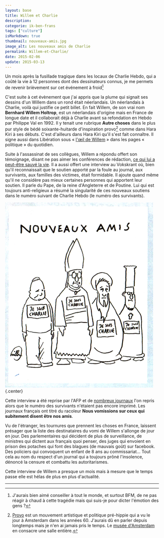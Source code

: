```yaml
---
layout: base
title: Willem et Charlie
description: 
categorie: ik-ben-frans
tags: ["culture"]
isMarkdown: true
thumbnail: nouveaux-amis.jpg
image_alt: Les nouveaux amis de Charlie
permalink: Willem-et-Charlie/
date: 2015-02-06
update: 2015-03-13
---
```


Un mois après la fusillade tragique dans les locaux de Charlie Hebdo, qui a coûté la vie à 12 personnes dont des dessinateurs connus, je me permets de revenir brièvement sur cet événement à froid[^1]

C'est suite à cet évènement que j'ai appris que la plume qui signait ses dessins d'un Willem dans un rond était néerlandais. Un néerlandais à Charlie, voilà qui justifie ce petit billet. En fait Willem, de son vrai nom  **Bernhard Willem Holtrop**, est un néerlandais d'origine mais en France de longue date et il collaborait déjà à Charlie avant sa refondation en Hebdo par Philippe Val en 1992. Il y tenait une rubrique **Autre choses** dans le plus pur style de bédé soixante-huitarde d'inspiration provo[^2] comme dans Hara Kiri à ses débuts. C'est d'ailleurs dans Hara Kiri qu'il s'est fait connaître. Il signe aussi dans Libération sous « [l'œil de Willem](http://www.liberation.fr/politiques/2012/09/07/l-oeil-de-willem_844710?photo_id=466000) » dans les pages « politique » du quotidien.

Suite à l'assassinat de ses collègues, Willem a répondu offert son témoignage, disant ne pas aimer les conférences de rédaction, [ce qui lui a peut-être sauvé la vie](http://www.liberation.fr/video/2015/01/07/willem-je-ne-vais-jamais-aux-conferences-de-redaction-ca-m-a-sauve-la-vie_1175897). Il a aussi offert une interview au Vokskrant où, bien qu'il reconnaissait que le soutien apporté par la foule au journal, aux survivants, aux familles des victimes, était formidable. Il ajoute quand même qu'il ne considère pas mieux certaines personnes qui apportent leur soutien. Il parle du Pape, de la reine d'Angleterre et de Poutine. Lui qui est toujours anti-religieux a résumé la singularité de ces nouveaux soutiens dans le numéro suivant de Charlie Hebdo (le numéro des survivants).

![Les nouveaux amis de Charlie](nouveaux-amis.jpg){.center}

Cette interview a été reprise par l'AFP et de [nombreux journaux](http://www.midilibre.fr/2015/01/10/willem-nous-vomissons-sur-ceux-qui-subitement-disent-etre-nos-amis,1108958.php) l'on repris alors que le numéro des survivants n'étaient pas encore imprimé. Les journaux français ont titré du racoleur **Nous vomissions sur ceux qui subitement disent être nos amis**.

Vu de l'étranger, les tournures que prennent les choses en France, laissent présager que la liste des destinataires du vomi de Willem s'allonge de jour en jour. Des parlementaires qui décident de plus de surveillance, de ministres qui dictent aux français quoi penser, des juges qui envoient en prison des potaches qui font des blagues (de mauvais goût) sur facebook. Des policiers qui convoquent un enfant de 8 ans au commissariat... Tout cela au nom du respect d'un journal qui a toujours prôné l'insolence, dénoncé la censure et combattu les autoritarismes.

Cette interview de Willem a presque un mois mais à mesure que le temps passe elle est hélas de plus en plus d'actualité.

---
[^1]: J'aurais bien aimé conseiller à tout le monde, et surtout BFM, de ne pas réagir à chaud à cette tragédie mais qui suis-je pour dicter l'émotion des gens ?
[^2]: [Provo](https://fr.wikipedia.org/wiki/Provo_%28mouvement%29) est un mouvement artistique et politique pré-hippie qui a vu le jour à Amsterdam dans les années 60. J'aurais dû en parler depuis longtemps mais je n'en ai jamais pris le temps. Le [musée d'Amsterdam](/gratis-week-in-ahm/) en consacre une salle entière.
<!-- post notes:
http://lesbeauxdimanches.hautetfort.com/archive/2011/11/22/paix-a-leurs-cendres-2.html 
http://www.omroepgelderland.nl/web/nieuws-1/2079850/striptekenaar-willem-holtrop-ermelo-verliest-vrienden-bij-aanslag-parijs.htm#.VK1NaRDn9M3 
http://s.vk.nl/dossier-aanslag-op-charlie-hebdo/nederlandse-charlie-hebdo-cartoonist-we-moeten-doorgaan~a3824860/ 
http://s.vk.nl/dossier-aanslag-op-charlie-hebdo/we-gaan-nog-zeker-twintig-jaar-door~a3826650/ <--payant
--->
